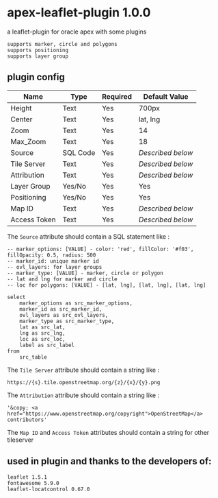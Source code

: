 # apex-leaflet-plugin 1.0.0
a leaflet-plugin for oracle apex with some plugins
```
supports marker, circle and polygons
supports positioning
supports layer group
```

## plugin config
| Name        | Type            | Required | Default Value     |
|-------------|-----------------|----------|-------------------|
| Height      | Text            | Yes      | 700px             |
| Center      | Text            | Yes      | lat, lng          |
| Zoom        | Text            | Yes      | 14                |
| Max_Zoom    | Text            | Yes      | 18                |
| Source      | SQL Code        | Yes      | _Described below_ |
| Tile Server | Text            | Yes      | _Described below_ |
| Attribution | Text            | Yes      | _Described below_ |
| Layer Group | Yes/No          | Yes      | Yes	       |
| Positioning | Yes/No          | Yes      | Yes	       |
| Map ID      | Text            | Yes      | _Described below_ |
| Access Token| Text            | Yes      | _Described below_ |

The `Source` attribute should contain a SQL statement like :
```
-- marker_options: [VALUE] - color: 'red', fillColor: '#f03', fillOpacity: 0.5, radius: 500
-- marker_id: unique marker id
-- ovl_layers: for layer groups
-- marker_type: [VALUE] - marker, circle or polygon
-- lat and lng for marker and circle
-- loc for polygons: [VALUE] - [lat, lng], [lat, lng], [lat, lng]

select
	marker_options as src_marker_options,
	marker_id as src_marker_id,
	ovl_layers as src_ovl_layers,
	marker_type as src_marker_type,
	lat as src_lat,
	lng as src_lng,
	loc as src_loc,
	label as src_label
from
	src_table
```

The `Tile Server` attribute should contain a string like :
```
https://{s}.tile.openstreetmap.org/{z}/{x}/{y}.png
```

The `Attribution` attribute should contain a string like :
```
'&copy; <a href="https://www.openstreetmap.org/copyright">OpenStreetMap</a> contributors'
```

The `Map ID` and `Access Token` attributes should contain a string for other tileserver

## used in plugin and thanks to the developers of:
```
leaflet 1.5.1
fontawesome 5.9.0
leaflet-locatcontrol 0.67.0
```
